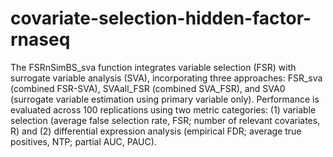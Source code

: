 # covariate-selection-hidden-factor-rnaseq
The FSRnSimBS_sva function integrates variable selection (FSR) with surrogate variable analysis (SVA), incorporating three approaches: FSR_sva (combined FSR-SVA), SVAall_FSR (combined SVA_FSR), and SVA0 (surrogate variable estimation using primary variable only). Performance is evaluated across 100 replications using two metric categories: (1) variable selection (average false selection rate, FSR; number of relevant covariates, R) and (2) differential expression analysis (empirical FDR; average true positives, NTP; partial AUC, PAUC).
